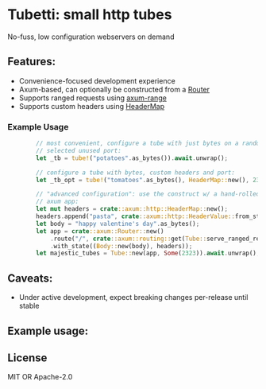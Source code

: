# Tubetti: small http tubes

No-fuss, low configuration webservers on demand 

## Features:
- Convenience-focused development experience
- Axum-based, can optionally be constructed from a [Router](https://docs.rs/axum/latest/axum/struct.Router.html)
- Supports ranged requests using [axum-range](https://github.com/haileys/axum-range)
- Supports custom headers using [HeaderMap](https://docs.rs/http/1.2.0/http/header/struct.HeaderMap.html)

### Example Usage

```rust
        // most convenient, configure a tube with just bytes on a randomly
        // selected unused port:
        let _tb = tube!("potatoes".as_bytes()).await.unwrap();

        // configure a tube with bytes, custom headers and port:
        let _tb_opt = tube!("tomatoes".as_bytes(), HeaderMap::new(), 2323).await.unwrap();

        // "advanced configuration": use the construct w/ a hand-rolled
        // axum app:
        let mut headers = crate::axum::http::HeaderMap::new();
        headers.append("pasta", crate::axum::http::HeaderValue::from_static("yum"));
        let body = "happy valentine's day".as_bytes();
        let app = crate::axum::Router::new()
            .route("/", crate::axum::routing::get(Tube::serve_ranged_request))
            .with_state((Body::new(body), headers));
        let majestic_tubes = Tube::new(app, Some(2323)).await.unwrap();
```

## Caveats:
- Under active development, expect breaking changes per-release until stable

## Example usage:


## License

MIT OR Apache-2.0